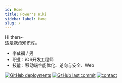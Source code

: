 ```yaml
---
id: Home
title: Power's Wiki
sidebar_label: Home
slug: /
---
```


<!--  一个不会讲故事的攻城狮，算不上一个很酷的产品汪~-->

Hi there~  
这是我的知识库。

- 李成福 / 男
- 职业：iOS开发工程师
- 技能：移动端性能优化、逆向与安全、Web
  

[![GitHub deployments](https://img.shields.io/github/deployments/carppond/Note_Docusaurus/Production?label=Build&style=flat-square)](https://vercel.com/carppond/note-docusaurus/deployments)
[![GitHub last commit](https://img.shields.io/github/last-commit/carppond/Note_Docusaurus?color=FCD734&label=Last%20commit&style=flat-square)](https://github.com/carppond/Note_Docusaurus/commits/master)
[![contact](https://img.shields.io/badge/Contact%20me-here-34ABE0?&style=flat-square)](ContactMe)

<!-- <h6>Power Lin |  <a href="https://beian.miit.gov.cn"> 粤 ICP 备 20014898 号 </a> | Built with Docusaurus</h6> -->
